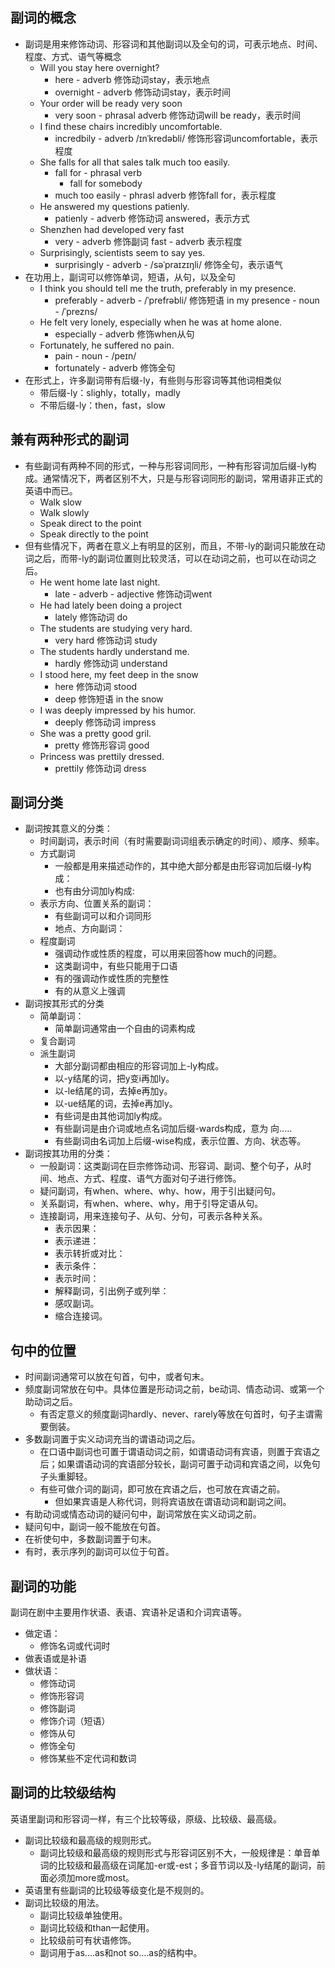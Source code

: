 ## 副词的概念
- 副词是用来修饰动词、形容词和其他副词以及全句的词，可表示地点、时间、程度、方式、语气等概念
   - Will you stay here overnight?
      - here - adverb 修饰动词stay，表示地点
      - overnight - adverb 修饰动词stay，表示时间
   - Your order will be ready very soon
      - very soon - phrasal adverb 修饰动词will be ready，表示时间
   - I find these chairs incredibly uncomfortable.
      - incredbily - adverb /ɪnˈkredəbli/ 修饰形容词uncomfortable，表示程度
   - She falls for all that sales talk much too easily.
      - fall for - phrasal verb 
         - fall for somebody
      - much too easily - phrasl adverb 修饰fall for，表示程度
   - He answered my questions patienly. 
      - patienly - adverb 修饰动词 answered，表示方式
   - Shenzhen had developed very fast
      - very - adverb 修饰副词 fast - adverb  表示程度
   - Surprisingly, scientists seem to say yes.
      - surprisingly - adverb - /səˈpraɪzɪŋli/ 修饰全句，表示语气
- 在功用上，副词可以修饰单词，短语，从句，以及全句
   - I think you should tell me the truth, preferably in my presence.
      - preferably - adverb - /ˈprefrəbli/ 修饰短语 in my presence - noun - /ˈprezns/
   - He felt very lonely, especially when he was at home alone.
      - especially - adverb 修饰when从句 
   - Fortunately, he suffered no pain.
      - pain - noun - /peɪn/
      - fortunately - adverb 修饰全句
- 在形式上，许多副词带有后缀-ly，有些则与形容词等其他词相类似
   - 带后缀-ly：slighly，totally，madly
   - 不带后缀-ly：then，fast，slow

## 兼有两种形式的副词

- 有些副词有两种不同的形式，一种与形容词同形，一种有形容词加后缀-ly构成。通常情况下，两者区别不大，只是与形容词同形的副词，常用语非正式的英语中而已。
   - Walk slow
   - Walk slowly
   - Speak direct to the point
   - Speak directly to the point
- 但有些情况下，两者在意义上有明显的区别，而且，不带-ly的副词只能放在动词之后，而带-ly的副词位置则比较灵活，可以在动词之前，也可以在动词之后。
   - He went home late last night.
      - late - adverb - adjective 修饰动词went
   - He had lately been doing a project
      - lately 修饰动词 do
   - The students are studying very hard.
      - very hard 修饰动词 study
   - The students hardly understand me.
      - hardly 修饰动词 understand
   - I stood here, my feet deep in the snow
      - here 修饰动词 stood
      - deep 修饰短语 in the snow
   - I was deeply impressed by his humor.
      - deeply 修饰动词 impress
   - She was a pretty good gril.
      - pretty 修饰形容词 good
   - Princess was prettily dressed.
      - prettily 修饰动词 dress

## 副词分类

- 副词按其意义的分类：
   - 时间副词，表示时间（有时需要副词词组表示确定的时间）、顺序、频率。
   - 方式副词
      - 一般都是用来描述动作的，其中绝大部分都是由形容词加后缀-ly构成：
      - 也有由分词加ly构成:
   - 表示方向、位置关系的副词：
      - 有些副词可以和介词同形
      - 地点、方向副词：
   - 程度副词
      - 强调动作或性质的程度，可以用来回答how much的问题。
      - 这类副词中，有些只能用于口语
      - 有的强调动作或性质的完整性
      - 有的从意义上强调
- 副词按其形式的分类
   - 简单副词：
      - 简单副词通常由一个自由的词素构成
   - 复合副词
   - 派生副词
      - 大部分副词都由相应的形容词加上-ly构成。
      - 以-y结尾的词，把y变i再加ly。
      - 以-le结尾的词，去掉e再加y。
      - 以-ue结尾的词，去掉e再加ly。
      - 有些词是由其他词加ly构成。
      - 有些副词是由介词或地点名词加后缀-wards构成，意为 向.....
      - 有些副词由名词加上后缀-wise构成，表示位置、方向、状态等。
- 副词按其功用的分类：
   - 一般副词：这类副词在巨宗修饰动词、形容词、副词、整个句子，从时间、地点、方式、程度、语气方面对句子进行修饰。
   - 疑问副词，有when、where、why、how，用于引出疑问句。
   - 关系副词，有when、where、why，用于引导定语从句。
   - 连接副词，用来连接句子、从句、分句，可表示各种关系。
      - 表示因果：
      - 表示递进：
      - 表示转折或对比：
      - 表示条件：
      - 表示时间：
      - 解释副词，引出例子或列举：
      - 感叹副词。
      - 缩合连接词。
## 句中的位置

- 时间副词通常可以放在句首，句中，或者句末。
- 频度副词常放在句中。具体位置是形动词之前，be动词、情态动词、或第一个助动词之后。
   - 有否定意义的频度副词hardly、never、rarely等放在句首时，句子主谓需要倒装。
- 多数副词置于实义动词充当的谓语动词之后。
   - 在口语中副词也可置于谓语动词之前，如谓语动词有宾语，则置于宾语之后；如果谓语动词的宾语部分较长，副词可置于动词和宾语之间，以免句子头重脚轻。
   - 有些可做介词的副词，即可放在宾语之后，也可放在宾语之前。
      - 但如果宾语是人称代词，则将宾语放在谓语动词和副词之间。
- 有助动词或情态动词的疑问句中，副词常放在实义动词之前。
- 疑问句中，副词一般不能放在句首。
- 在祈使句中，多数副词置于句末。
- 有时，表示序列的副词可以位于句首。

## 副词的功能
副词在剧中主要用作状语、表语、宾语补足语和介词宾语等。

- 做定语：
   - 修饰名词或代词时
- 做表语或是补语
- 做状语：
   - 修饰动词
   - 修饰形容词
   - 修饰副词
   - 修饰介词（短语）
   - 修饰从句
   - 修饰全句
   - 修饰某些不定代词和数词
## 副词的比较级结构
英语里副词和形容词一样，有三个比较等级，原级、比较级、最高级。

- 副词比较级和最高级的规则形式。
   - 副词比较级和最高级的规则形式与形容词区别不大，一般规律是：单音单词的比较级和最高级在词尾加-er或-est；多音节词以及-ly结尾的副词，前面必须加more或most。
- 英语里有些副词的比较级等级变化是不规则的。
- 副词比较级的用法。
   - 副词比较级单独使用。
   - 副词比较级和than一起使用。
   - 比较级前可有状语修饰。
   - 副词用于as....as和not so....as的结构中。
